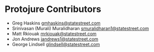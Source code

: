 # Protojure Contributors

- Greg Haskins <gmhaskins@statestreet.com>
- Srinivasan (Murali) Muralidharan <smuralidharan1@statestreet.com>
- Matt Rkiouak <mrkiouak@statestreet.com>
- Jon Andrews <jandrews1@statestreet.com>
- George Lindsell <glindsell@statestreet.com>
